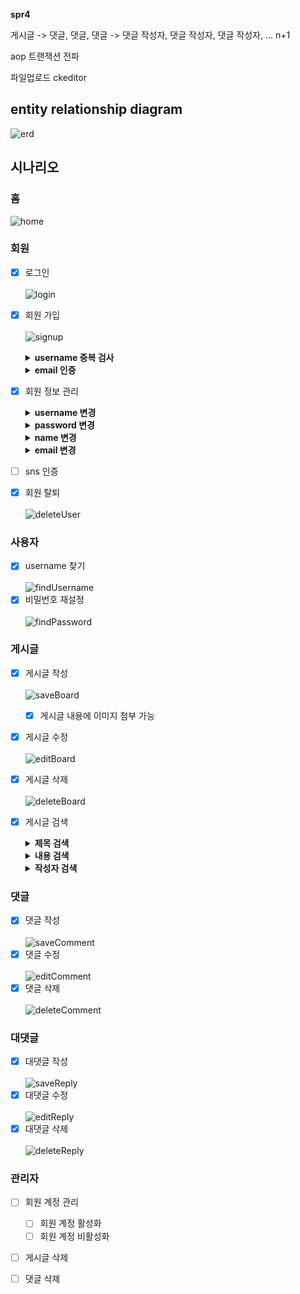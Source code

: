 <b>spr4</b>     

게시글 -> 댓글, 댓글, 댓글 -> 댓글 작성자, 댓글 작성자, 댓글 작성자, ... n+1

aop 트랜잭션 전파

파일업로드 ckeditor


## entity relationship diagram

![erd](/src/main/resources/content/spr4.png)

## 시나리오

### 홈
![home](/src/main/resources/content/home.gif)


### 회원
- [x] 로그인<br/>    
  ![login](/src/main/resources/content/login.gif)
- [x] 회원 가입<br/>  
  ![signup](/src/main/resources/content/signupEnd.gif)
  <details> 
  <summary><b>username 중복 검사</b></summary>
  
  ![validateUsername](/src/main/resources/content/validateUsername.gif)
  </details>
  <details>
  <summary><b>email 인증</b></summary> 
  
  ![verifyEmail](/src/main/resources/content/verifyEmail.gif)
  </details>
- [x] 회원 정보 관리
  <details>
  <summary><b>username 변경</b></summary> 

  ![updateUsername](/src/main/resources/content/updateUsername.gif)
  </details>
  <details>
  <summary><b>password 변경</b></summary> 

  ![updatePassword](/src/main/resources/content/updatePassword.gif)
  - [x] 기존 비밀번호, 새 비밀번호가 같으면 예외 발생 
  </details>
  <details>
  <summary><b>name 변경</b></summary> 

  ![updateName](/src/main/resources/content/updateName.gif)
  </details>
  <details>
  <summary><b>email 변경</b></summary> 

  ![updateEmail](/src/main/resources/content/updateEmail.gif)
  - [x] email 인증
  </details>
- [ ] sns 인증
- [x] 회원 탈퇴<br/>    
  ![deleteUser](/src/main/resources/content/deleteUser.gif)

### 사용자
- [x] username 찾기<br/>    
  ![findUsername](/src/main/resources/content/findUsername.gif)
- [x] 비밀번호 재설정<br/>    
  ![findPassword](/src/main/resources/content/findPassword.gif)

### 게시글
- [x] 게시글 작성<br/>    
  ![saveBoard](/src/main/resources/content/saveBoard.gif)
  - [x] 게시글 내용에 이미지 첨부 가능
- [x] 게시글 수정<br/>    
  ![editBoard](/src/main/resources/content/editBoard.gif)
- [x] 게시글 삭제<br/>    
  ![deleteBoard](/src/main/resources/content/deleteBoard.gif)
- [x] 게시글 검색<br/>    
  <details>
  <summary><b>제목 검색</b></summary> 

  ![findBoardByTitle](/src/main/resources/content/findBoardByTitle.gif)
  </details>
  <details>
  <summary><b>내용 검색</b></summary> 

  ![findBoardByContent](/src/main/resources/content/findBoardByContent.gif)
  </details>
  <details>
  <summary><b>작성자 검색</b></summary> 

  ![findBoardByWriter](/src/main/resources/content/findBoardByWriter.gif)
  </details>

### 댓글
- [x] 댓글 작성<br/>    
  ![saveComment](/src/main/resources/content/saveComment.gif)
- [x] 댓글 수정<br/>    
  ![editComment](/src/main/resources/content/editComment.gif)
- [x] 댓글 삭제<br/>    
  ![deleteComment](/src/main/resources/content/deleteComment.gif)

### 대댓글
- [x] 대댓글 작성<br/>    
  ![saveReply](/src/main/resources/content/saveReply.gif)
- [x] 대댓글 수정<br/>    
  ![editReply](/src/main/resources/content/editReply.gif)
- [x] 대댓글 삭제<br/>    
  ![deleteReply](/src/main/resources/content/deleteReply.gif)

### 관리자
- [ ] 회원 계정 관리
    - [ ] 회원 계정 활성화
    - [ ] 회원 계정 비활성화
- [ ] 게시글 삭제
- [ ] 댓글 삭제




